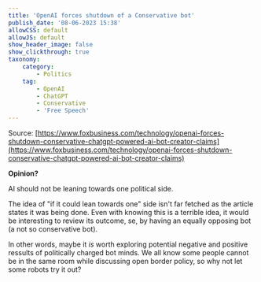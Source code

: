```yaml
---
title: 'OpenAI forces shutdown of a Conservative bot'
publish_date: '08-06-2023 15:38'
allowCSS: default
allowJS: default
show_header_image: false
show_clickthrough: true
taxonomy:
    category:
        - Politics
    tag:
        - OpenAI
        - ChatGPT
        - Conservative
        - 'Free Speech'
---
```

Source: [https://www.foxbusiness.com/technology/openai-forces-shutdown-conservative-chatgpt-powered-ai-bot-creator-claims](https://www.foxbusiness.com/technology/openai-forces-shutdown-conservative-chatgpt-powered-ai-bot-creator-claims)


**Opinion?**


AI should not be leaning towards one political side.


The idea of "if it could lean towards one" side isn't far fetched as the article states it was being done. Even with knowing this is a terrible idea, it would be interesting to review its outcome, se, by having an equally opposing bot (a not so conservative bot).


In other words, maybe it _is_ worth exploring potential negative and positive ressults of politically charged bot minds. We all know some people cannot be in the same room while discussing open border policy, so why not let some robots try it out?

